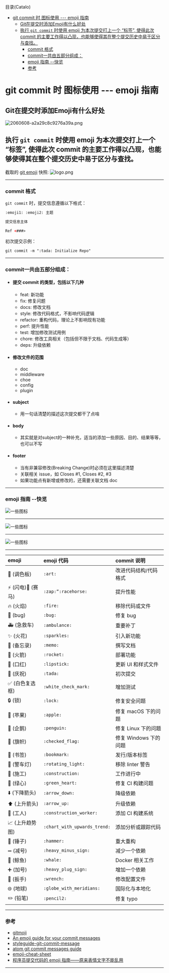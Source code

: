 <!--961032830987546d0e6d54829fc886f6-->

目录(Catalo)

* [ git commit 时 图标使用 --- emoji 指南](#%20git%20commit%20%E6%97%B6%20%E5%9B%BE%E6%A0%87%E4%BD%BF%E7%94%A8%20---%20emoji%20%E6%8C%87%E5%8D%97)
  * [Git在提交时添加Emoji有什么好处](#Git%E5%9C%A8%E6%8F%90%E4%BA%A4%E6%97%B6%E6%B7%BB%E5%8A%A0Emoji%E6%9C%89%E4%BB%80%E4%B9%88%E5%A5%BD%E5%A4%84)
  * [执行 `git commit` 时使用 emoji 为本次提交打上一个 “标签”, 使得此次 commit 的主要工作得以凸现，也能够使得其在整个提交历史中易于区分与查找。](#%E6%89%A7%E8%A1%8C%20%60git%20commit%60%20%E6%97%B6%E4%BD%BF%E7%94%A8%20emoji%20%E4%B8%BA%E6%9C%AC%E6%AC%A1%E6%8F%90%E4%BA%A4%E6%89%93%E4%B8%8A%E4%B8%80%E4%B8%AA%20%E2%80%9C%E6%A0%87%E7%AD%BE%E2%80%9D%2C%20%E4%BD%BF%E5%BE%97%E6%AD%A4%E6%AC%A1%20commit%20%E7%9A%84%E4%B8%BB%E8%A6%81%E5%B7%A5%E4%BD%9C%E5%BE%97%E4%BB%A5%E5%87%B8%E7%8E%B0%EF%BC%8C%E4%B9%9F%E8%83%BD%E5%A4%9F%E4%BD%BF%E5%BE%97%E5%85%B6%E5%9C%A8%E6%95%B4%E4%B8%AA%E6%8F%90%E4%BA%A4%E5%8E%86%E5%8F%B2%E4%B8%AD%E6%98%93%E4%BA%8E%E5%8C%BA%E5%88%86%E4%B8%8E%E6%9F%A5%E6%89%BE%E3%80%82)
    * [commit 格式](#commit%20%E6%A0%BC%E5%BC%8F)
    * [commit一共由五部分组成：](#commit%E4%B8%80%E5%85%B1%E7%94%B1%E4%BA%94%E9%83%A8%E5%88%86%E7%BB%84%E6%88%90%EF%BC%9A)
    * [emoji 指南 --快览](#emoji%20%E6%8C%87%E5%8D%97%20--%E5%BF%AB%E8%A7%88)
    * [参考](#%E5%8F%82%E8%80%83)

<!--a46263f7a69f33f39fc26f907cdb773a-->
#  git commit 时 图标使用 --- emoji 指南

## Git在提交时添加Emoji有什么好处

![2060608-a2a29c8c9276a39a.png](https://upload-images.jianshu.io/upload_images/9140378-4204d75665f6e56b.png?imageMogr2/auto-orient/strip%7CimageView2/2/w/540)

## 执行 `git commit` 时使用 emoji 为本次提交打上一个 “标签”, 使得此次 commit 的主要工作得以凸现，也能够使得其在整个提交历史中易于区分与查找。

截取的 [git emoji](https://github.com/carloscuesta/gitmoji) 快照:
![logo.png](https://upload-images.jianshu.io/upload_images/9140378-e37cd0dd52acaf8d.png?imageMogr2/auto-orient/strip%7CimageView2/2/w/1240)
***

### commit 格式

`git commit` 时，提交信息遵循以下格式：

```html
:emoji1: :emoji2: 主题

提交信息主体

Ref <###>
```

初次提交示例：

```html
git commit -m ":tada: Initialize Repo"
```

***
### commit一共由五部分组成：

- #### 提交 commit 的类型，包括以下几种
  +  feat: 新功能
  +  fix: 修复问题
  +  docs: 修改文档
  +  style: 修改代码格式，不影响代码逻辑
  +  refactor: 重构代码，理论上不影响现有功能
  +  perf: 提升性能
  +  test: 增加修改测试用例
  +  chore: 修改工具相关（包括但不限于文档、代码生成等）
  +  deps: 升级依赖
- #### 修改文件的范围
  +  doc
  +  middleware
  +  choe
  +  config
  +  plugin
- #### subject
  +  用一句话清楚的描述这次提交都干了点啥
- #### body
  + 其实就是对subject的一种补充，适当的添加一些原因、目的、结果等等，也可以不写
- #### footer
  + 当有非兼容修改(Breaking Change)时必须在这里描述清楚
  + 关联相关 issue，如 Closes #1, Closes #2, #3
  + 如果功能点有新增或修改的，还需要关联文档 doc

***

### emoji 指南 --快览

![一些图标](https://upload-images.jianshu.io/upload_images/9140378-b98a240a916f934d.png?imageMogr2/auto-orient/strip%7CimageView2/2/w/640)
***
![一些图标](https://upload-images.jianshu.io/upload_images/9140378-c9daeb3c83f1ee92.png?imageMogr2/auto-orient/strip%7CimageView2/2/w/640)
***
![一些图标](https://upload-images.jianshu.io/upload_images/9140378-6caa71c98d668309.png?imageMogr2/auto-orient/strip%7CimageView2/2/w/640)
***
| emoji | emoji 代码 | commit 说明 |
| :-- | :-- | :-- |
| :art: (调色板) | `:art:` | 改进代码结构/代码格式 |
|:zap: (闪电):racehorse: (赛马)|`:zap:“:racehorse:`| 提升性能 |
| :fire: (火焰) | `:fire:` | 移除代码或文件 |
| :bug: (bug) | `:bug:` | 修复 bug |
| :ambulance: (急救车) | `:ambulance:` | 重要补丁 |
| :sparkles: (火花) | `:sparkles:` | 引入新功能 |
| :memo: (备忘录) | `:memo:` | 撰写文档 |
| :rocket: (火箭) | `:rocket:` | 部署功能 |
| :lipstick: (口红) | `:lipstick:` | 更新 UI 和样式文件 |
| :tada: (庆祝) | `:tada:` | 初次提交 |
| :white_check_mark: (白色复选框) | `:white_check_mark:` | 增加测试 |
| :lock: (锁) | `:lock:` | 修复安全问题 |
| :apple: (苹果) | `:apple:` | 修复 macOS 下的问题 |
| :penguin: (企鹅) | `:penguin:` | 修复 Linux 下的问题 |
| :checkered_flag: (旗帜) | `:checked_flag:` | 修复 Windows 下的问题 |
| :bookmark: (书签) | `:bookmark:` | 发行/版本标签 |
| :rotating_light: (警车灯) | `:rotating_light:` | 移除 linter 警告 |
| :construction: (施工) | `:construction:` | 工作进行中 |
| :green_heart: (绿心) | `:green_heart:` | 修复 CI 构建问题 |
| :arrow_down: (下降箭头) | `:arrow_down:` | 降级依赖 |
| :arrow_up: (上升箭头) | `:arrow_up:` | 升级依赖 |
| :construction_worker: (工人) | `:construction_worker:` | 添加 CI 构建系统 |
| :chart_with_upwards_trend: (上升趋势图) | `:chart_with_upwards_trend:` | 添加分析或跟踪代码 |
| :hammer: (锤子) | `:hammer:` | 重大重构 |
| :heavy_minus_sign: (减号) | `:heavy_minus_sign:` | 减少一个依赖 |
| :whale: (鲸鱼) | `:whale:` | Docker 相关工作 |
| :heavy_plus_sign: (加号) | `:heavy_plug_sign:` | 增加一个依赖 |
| :wrench: (扳手) | `:wrench:` | 修改配置文件 |
| :globe_with_meridians: (地球) | `:globe_with_meridians:` | 国际化与本地化 |
| :pencil2: (铅笔) | `:pencil2:` | 修复 typo |

***

### 参考

*   [gitmoji](https://github.com/carloscuesta/gitmoji/)
*   [An emoji guide for your commit messages](https://gitmoji.carloscuesta.me/)
*   [styleguide-git-commit-message](https://github.com/slashsBin/styleguide-git-commit-message)
*   [atom git commit messages guide](https://github.com/atom/atom/blob/master/CONTRIBUTING.md#git-commit-messages)
*   [emoji-cheat-sheet](http://www.webpagefx.com/tools/emoji-cheat-sheet/)
*   [程序员提交代码的 emoji 指南——原来表情文字不能乱用](https://www.h5jun.com/post/gitmoji.html)

***